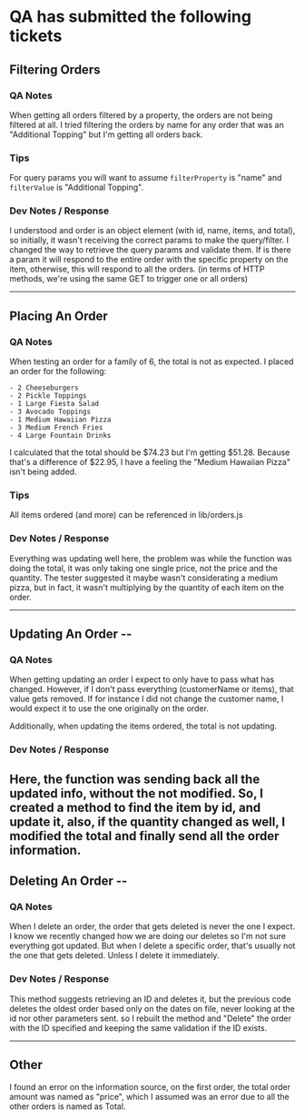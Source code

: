 # QA has submitted the following tickets

## Filtering Orders
### QA Notes
When getting all orders filtered by a property, the orders are not being filtered at all. I tried filtering the orders by name for any order that was an "Additional Topping" but I'm getting all orders back.

### Tips
For query params you will want to assume `filterProperty` is "name" and `filterValue` is "Additional Topping".

### Dev Notes / Response

I understood and order is an object element (with id, name, items, and total), so initially, it wasn't receiving the correct params to make the query/filter. I changed the way to retrieve the query params and validate them. If is there a param it will respond to the entire order with the specific property on the item, otherwise, this will respond to all the orders. (in terms of HTTP methods, we're using the same GET to trigger one or all orders)

---


## Placing An Order
### QA Notes
When testing an order for a family of 6, the total is not as expected. I placed an order for the following: 

    - 2 Cheeseburgers
    - 2 Pickle Toppings
    - 1 Large Fiesta Salad
    - 3 Avocado Toppings
    - 1 Medium Hawaiian Pizza
    - 3 Medium French Fries
    - 4 Large Fountain Drinks

I calculated that the total should be $74.23 but I'm getting $51.28. Because that's a difference of $22.95, I have a feeling the "Medium Hawaiian Pizza" isn't being added.

### Tips
All items ordered (and more) can be referenced in lib/orders.js

### Dev Notes / Response
Everything was updating well here, the problem was while the function was doing the total, it was only taking one single price, not the price and the quantity. The tester suggested it maybe wasn't considerating a medium pizza, but in fact, it wasn't multiplying by the quantity of each item on the order.

---


## Updating An Order --
### QA Notes
When getting updating an order I expect to only have to pass what has changed. However, if I don't pass everything (customerName or items), that value gets removed. If for instance I did not change the customer name, I would expect it to use the one originally on the order.

Additionally, when updating the items ordered, the total is not updating.

### Dev Notes / Response

Here, the function was sending back all the updated info, without the not modified. So, I created a method to find the item by id, and update it, also, if the quantity changed as well, I modified the total and finally send all the order information.
---


## Deleting An Order --
### QA Notes
When  I delete an order, the order that gets deleted is never the one I expect. I know we recently changed how we are doing our deletes so I'm not sure everything got updated. But when I delete a specific order, that's usually not the one that gets deleted. Unless I delete it immediately.

### Dev Notes / Response

This method suggests retrieving an ID and deletes it, but the previous code deletes the oldest order based only on the dates on file, never looking at the id nor other parameters sent. so I rebuilt the method and "Delete" the order with the ID specified and keeping the same validation if the ID exists.

---


## Other

I found an error on the information source, on the first order, the total order amount was named as "price", which I assumed was an error due to all the other orders is named as Total.
